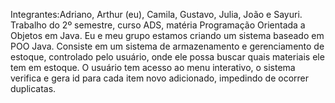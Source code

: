 Integrantes:Adriano, Arthur (eu), Camila, Gustavo, Julia, João e Sayuri. Trabalho do 2º semestre, curso ADS, matéria Programação Orientada a Objetos em Java. Eu e meu grupo estamos criando um sistema baseado em POO Java. Consiste em um sistema de armazenamento e gerenciamento de estoque, controlado pelo usuário, onde ele possa buscar quais materiais ele tem em estoque. O usuário tem acesso ao menu interativo, o sistema verifica e gera id para cada item novo adicionado, impedindo de ocorrer duplicatas.

